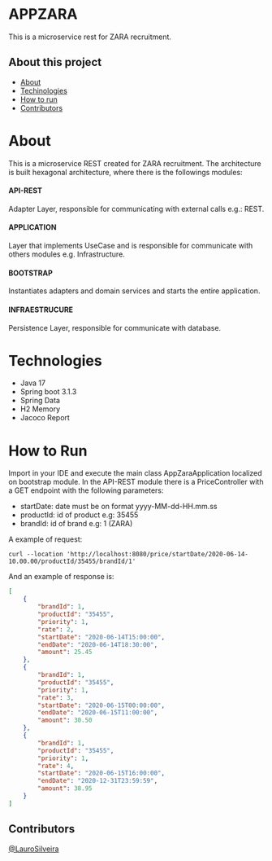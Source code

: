 # APPZARA

<p>This is a microservice rest for ZARA recruitment.<p/>

## About this project
* [About](#about)
* [Techinologies](#techinologies)
* [How to run](#how-to-run)
* [Contributors](#contributors)

# About
This is a microservice REST created for ZARA recruitment.
The architecture is built hexagonal architecture, where there is the followings modules:

#### API-REST
Adapter Layer, responsible for communicating with external calls e.g.: REST.

#### APPLICATION
Layer that implements UseCase and is responsible for communicate with others modules e.g. Infrastructure.

#### BOOTSTRAP
Instantiates adapters and domain services and starts the entire application.

#### INFRAESTRUCURE
Persistence Layer, responsible for communicate with database.

# Technologies
- Java 17
- Spring boot 3.1.3
- Spring Data
- H2 Memory
- Jacoco Report

# How to Run
<p>
Import in your IDE and execute the main class AppZaraApplication localized on bootstrap module.
In the API-REST module there is a PriceController with a GET endpoint with the following parameters:<p/>

- startDate: date must be on format yyyy-MM-dd-HH.mm.ss
- productId: id of product e.g: 35455
- brandId: id of brand e.g: 1 (ZARA)


<p>A example of request:</p>

```shell
curl --location 'http://localhost:8080/price/startDate/2020-06-14-10.00.00/productId/35455/brandId/1'
```
<p>And an example of response is:<p>

```json lines
[
    {
        "brandId": 1,
        "productId": "35455",
        "priority": 1,
        "rate": 2,
        "startDate": "2020-06-14T15:00:00",
        "endDate": "2020-06-14T18:30:00",
        "amount": 25.45
    },
    {
        "brandId": 1,
        "productId": "35455",
        "priority": 1,
        "rate": 3,
        "startDate": "2020-06-15T00:00:00",
        "endDate": "2020-06-15T11:00:00",
        "amount": 30.50
    },
    {
        "brandId": 1,
        "productId": "35455",
        "priority": 1,
        "rate": 4,
        "startDate": "2020-06-15T16:00:00",
        "endDate": "2020-12-31T23:59:59",
        "amount": 38.95
    }
]
```

## Contributors
[@LauroSilveira](https://github.com/LauroSilveira)
